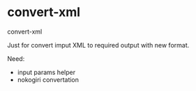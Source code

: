 # convert-xml
convert-xml

Just for convert imput XML to required output with new format.

Need:
- input params helper
- nokogiri convertation
